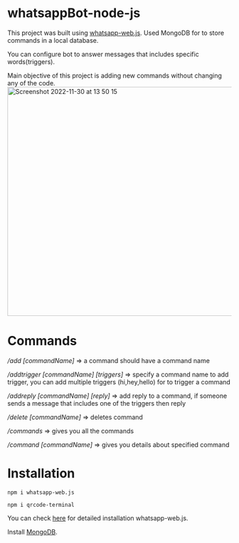 # whatsappBot-node-js
This project was built using [whatsapp-web.js](https://github.com/pedroslopez/whatsapp-web.js).
Used MongoDB for to store commands in a local database.

You can configure bot to answer messages that includes specific words(triggers).

Main objective of this project is adding new commands without changing any of the code.
<img width="515" alt="Screenshot 2022-11-30 at 13 50 15" src="https://user-images.githubusercontent.com/44002494/204781869-d39fc21e-d3a7-4f4d-8000-1a609cf1172a.png">

# Commands
*/add [commandName]* => a command should have a command name

*/addtrigger [commandName] [triggers]* => specify a command name to add trigger, you can add multiple triggers (hi,hey,hello) for to trigger a command

*/addreply [commandName] [reply]* => add reply to a command, if someone sends a message that includes one of the triggers then reply

*/delete [commandName]* => deletes command

*/commands* => gives you all the commands

*/command [commandName]* => gives you details about specified command

# Installation
`npm i whatsapp-web.js`

`npm i qrcode-terminal`

You can check [here](https://wwebjs.dev/guide/#installation) for detailed installation whatsapp-web.js.

Install [MongoDB](https://www.mongodb.com/docs/manual/installation/).
